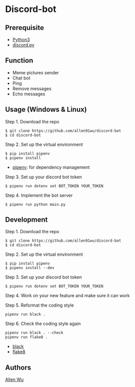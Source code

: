 # Discord-bot

## Prerequisite
- [Python3](https://www.python.org/downloads/)
- [discord.py](https://github.com/Rapptz/discord.py)

## Function
- Meme pictures sender
- Chat bot
- Ping
- Remove messages
- Echo messages

## Usage (Windows & Linux)

Step 1. Download the repo
```
$ git clone https://github.com/allen91wu/discord-bot
$ cd discord-bot
```

Step 2. Set up the virtual environment

```
$ pip install pipenv
$ pipenv install
```
- [pipenv](https://github.com/pypa/pipenv): for dependency management

Step 3. Set up your discord bot token

```
$ pipenv run dotenv set BOT_TOKEN YOUR_TOKEN
```

Step 4. Implement the bot server
```
$ pipenv run python main.py
```

## Development
Step 1. Download the repo
```
$ git clone https://github.com/allen91wu/discord-bot
$ cd discord-bot
```

Step 2. Set up the virtual environment
```
$ pip install pipenv
$ pipenv install --dev
```

Step 3. Set up your discord bot token
```
$ pipenv run dotenv set BOT_TOKEN YOUR_TOKEN
```

Step 4. Work on your new feature and make sure it can work

Step 5. Reformat the coding style
```
pipenv run black . 
```

Step 6. Check the coding style again
```
pipenv run black . --check
pipenv run flake8 .
```
- [black](https://github.com/psf/black)
- [flake8](https://github.com/PyCQA/flake8)

## Authors
[Allen Wu](https://github.com/allen91wu)

